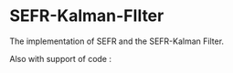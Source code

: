 # SEFR-Kalman-FIlter
The implementation of SEFR and the SEFR-Kalman Filter.

Also with support of code : 
